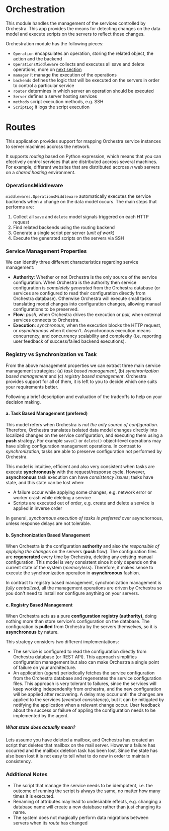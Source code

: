 # Orchestration

This module handles the management of the services controlled by Orchestra. This app provides the means for detecting changes on the data model and execute scripts on the servers to reflect those changes.

Orchestration module has the following pieces:

* `Operation` encapsulates an operation, storing the related object, the action and the backend
* `OperationsMiddleware` collects and executes all save and delete operations, more on [next section](#operationsmiddleware)
* `manager` it manage the execution of the operations
* `backends` defines the logic that will be executed on the servers in order to control a particular service
* `router` determines in which server an operation should be executed
* `Server` defines a server hosting services
* `methods` script execution methods, e.g. SSH
* `ScriptLog` it logs the script execution

Routes
======

This application provides support for mapping Orchestra service instances to server machines accross the network.

It supports _routing_ based on Python expression, which means that you can efectively
control services that are distributed accross several machines. For example, different
websites that are distributed accross _n_ web servers on a _shared hosting_
environment.

### OperationsMiddleware

`middlewares.OperationsMiddleware` automatically executes the service backends when a change on the data model occurs. The main steps that performs are:

1. Collect all `save` and `delete` model signals triggered on each HTTP request
2. Find related backends using the routing backend
3. Generate a single script per server (_unit of work_)
4. Execute the generated scripts on the servers via SSH


### Service Management Properties

We can identify three different characteristics regarding service management:

* **Authority**: Whether or not Orchestra is the only source of the service configuration. When Orchestra is the authority then service configuration is _completely generated_ from the Orchestra database (or services are configured to read their configuration directly from Orchestra database). Otherwise Orchestra will execute small tasks translating model changes into configuration changes, allowing manual configurations to be preserved.
* **Flow**: _push_, when Orchestra drives the execution or _pull_, when external services connects to Orchestra.
* **Execution**: _synchronous_, when the execution blocks the HTTP request, or _asynchronous_ when it doesn't. Asynchronous execution means concurrency, and concurrency scalability and complexity (i.e. reporting user feedback of success/failed backend executions).


### Registry vs Synchronization vs Task
From the above management properties we can extract three main service management strategies: (a) _task based management_, (b) _synchronization based management_ and (c) _registry based management_. Orchestra provides support for all of them, it is left to you to decide which one suits your requirements better.

Following a brief description and evaluation of the tradeoffs to help on your decision making.

#### a. Task Based Management (prefered)
This model refers when Orchestra is _not the only source of configuration_. Therefore, Orchestra translates isolated data model changes directly into localized changes on the service configuration, and executing them using a **push** strategy. For example `save()` or `delete()` object-level operations may have sibling configuration management operations. In contrast to _synchronization_, tasks are able to preserve configuration not performed by Orchestra.

This model is intuitive, efficient and also very consistent when tasks are execute **synchronously** with the request/response cycle. However, **asynchronous** task execution can have _consistency issues_; tasks have state, and this state can be lost when:
- A failure occur while applying some changes, e.g. network error or worker crash while deleting a service
- Scripts are executed out of order, e.g. create and delete a service is applied in inverse order

In general, _synchornous execution of tasks is preferred_ over asynchornous, unless response delays are not tolerable.


#### b. Synchronization Based Management
When Orchestra is the configuration **authority** and also _the responsible of applying the changes_ on the servers (**push** flow). The configuration files are **regenerated** every time by Orchestra, deleting any existing manual configuration. This model is very consistent since it only depends on the current state of the system (_memoryless_). Therefore, it makes sense to execute the synchronization operation in **asynchronous** fashion.

In contrast to registry based management, synchronization management is _fully centralized_, all the management operations are driven by Orchestra so you don't need to install nor configure anything on your servers.

#### c. Registry Based Management
When Orchestra acts as a pure **configuration registry (authority)**, doing nothing more than store service's configuration on the database. The configuration is **pulled** from Orchestra by the servers themselves, so it is **asynchronous** by nature.

This strategy considers two different implementations:

- The service is configured to read the configuration directly from Orchestra database (or REST API). This approach simplifies configuration management but also can make Orchestra a single point of failure on your architecture.
- An application (_agent_) periodically fetches the service configuration from the Orchestra database and regenerates the service configuration files. This approach is very tolerant to failures, since the services will keep working independenlty from orchestra, and the new configuration will be applied after recovering. A delay may occur until the changes are applied to the services (_eventual consistency_), but it can be mitigated by notifying the application when a relevant change occur. User feedback about the success or failure of appling the configuration needs to be implemented by the agent.

##### What state does actually mean?
Lets assume you have deleted a mailbox, and Orchestra has created an script that deletes that mailbox on the mail server. However a failure has occurred and the mailbox deletion task has been lost. Since the state has also been lost it is not easy to tell what to do now in order to maintain consistency.


### Additional Notes
* The script that manage the service needs to be idempotent, i.e. the outcome of running the script is always the same, no matter how many times it is executed.
* Renaming of attributes may lead to undesirable effects, e.g. changing a database name will create a new database rather than just changing its name.
* The system does not magically perform data migrations between servers when its _route_ has changed
